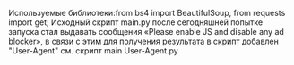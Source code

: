 Используемые библиотеки:from bs4 import BeautifulSoup, from requests import get;
Исходный скрипт main.py после сегодняшней попытке запуска стал выдавать сообщения «Please enable JS and disable any ad blocker», в связи с этим для получения результата в скрипт добавлен "User-Agent" см. скрипт main User-Agent.py
